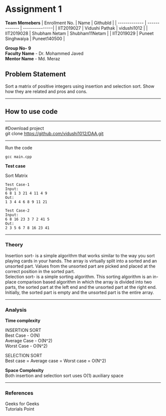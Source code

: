 # Assignment 1
**Team Memebers**
| Enrollment No.  | Name | GithubId |
| ------------- | ------------- | ---------------|
|  IIT2019027 | Vidushi Pathak  | vidushi1012    |
|  IIT2019028 | Shubham Netam  | Shubham11Netam  |
|  IIT2019029 | Puneet Singhwaiya | Puneet140500 |

**Group No- 9** <br/>
**Faculty Name**  - Dr. Mohammed Javed <br/>
**Mentor Name** - Md. Meraz

## Problem Statement
Sort a matrix of positive integers using insertion and selection sort. Show how they are related and pros and cons.

---
## How to use code

---
#Download project <br/>
git clone https://github.com/vidushi1012/DAA.git <br/>

---



Run the code
```
gcc main.cpp
```
**Test case**

Sort Matrix
```
Test Case-1
Input:
6 8 1 3 21 4 11 4 9
Out:
1 3 4 4 6 8 9 11 21

Test Case-2
Input:
6 8 16 23 3 7 2 41 5 
Out:
2 3 5 6 7 8 16 23 41
```

---

### Theory 
Insertion sort- is a simple algorithm that works similar to the way you sort playing cards in your hands. The array is virtually split into a sorted and an unsorted part. Values from the unsorted part are picked and placed at the correct position in the sorted part.<br/>
Selection sort- is a simple sorting algorithm. This sorting algorithm is an in-place comparison based algorithm in which the array is divided into two parts, the sorted part at the left end and the unsorted part at the right end. Initially, the sorted part is empty and the unsorted part is the entire array.

---

### Analysis
**Time complexity** <br/>

INSERTION SORT <br/>
Best Case - O(N) <br/>
Average Case - O(N^2) <br/>
Worst Case - O(N^2) <br/>

SELECTION SORT <br/>
Best case = Average case  = Worst case = O(N^2) <br/>

**Space Complexity** <br/>
Both insertion and selection sort uses O(1) auxiliary space

---

### References 
Geeks for Geeks <br/>
Tutorials Point


